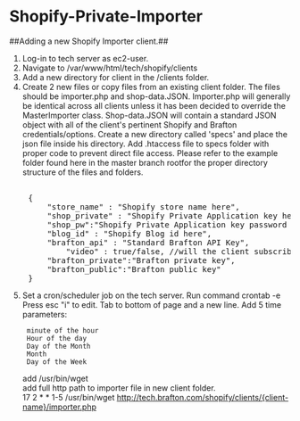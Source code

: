 # Shopify-Private-Importer #

##Adding a new Shopify Importer client.##

1. Log-in to tech server as ec2-user.
2. Navigate to /var/www/html/tech/shopify/clients
3. Add a new directory for client in the /clients folder.
4. Create 2 new files or copy files from an existing client folder.  The files should be importer.php and shop-data.JSON.  Importer.php will generally be identical across all clients unless it has been decided to override the MasterImporter class.  Shop-data.JSON will contain a standard JSON object with all of the client's pertinent Shopify and Brafton credentials/options.  Create a new directory called 'specs' and place the json file inside his directory. Add .htaccess file to specs folder with proper code to prevent direct file access.  Please refer to the example folder found here in the master branch rootfor the proper directory structure of the files and folders.

<pre>	
	{
		"store_name" : "Shopify store name here",
		"shop_private" : "Shopify Private Application key here",
		"shop_pw":"Shopify Private Application key password here",
		"blog_id" : "Shopify Blog id here",
		"brafton_api" : "Standard Brafton API Key",
        	"video" : true/false, //will the client subscribe to Brafton video blogs
		"brafton_private":"Brafton private key",
		"brafton_public":"Brafton public key"
	}
</pre>

5. Set a cron/scheduler job on the tech server.
	Run command crontab -e
	Press esc "i" to edit.
	Tab to bottom of page and a new line.
	Add 5 time parameters:
		
	    minute of the hour
	    Hour of the day
	    Day of the Month
	    Month
	    Day of the Week
	add /usr/bin/wget<br />
	add full http path to importer file in new client folder.<br />
	17 2 * * 1-5 /usr/bin/wget http://tech.brafton.com/shopify/clients/{client-name}/importer.php

	
